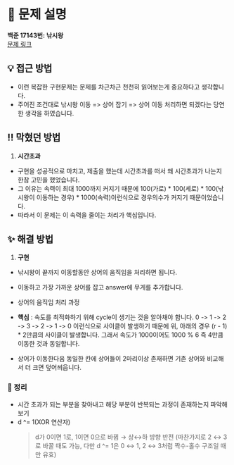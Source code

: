 # 📌 문제 설명

**백준 17143번: 낚시왕**  
[문제 링크](https://www.acmicpc.net/problem/17143)

## 💡 접근 방법

- 이런 복잡한 구현문제는 문제를 차근차근 천천히 읽어보는게 중요하다고 생각합니다.
- 주어진 조건대로 낚시왕 이동 => 상어 잡기 => 상어 이동 처리하면 되겠다는 당연한 생각을 하였습니다.

## ‼️ 막혔던 방법

1. **시간초과**

- 구현을 성공적으로 마치고, 제출을 했는데 시간초과를 떠서 왜 시간초과가 나는지 한참 고민을 했었습니다.
- 그 이유는 속력이 최대 1000까지 커지기 때문에 100(가로) \* 100(세로) \* 100(낚시왕이 이동하는 경우) \* 1000(속력)이런식으로 경우의수가 커지기 때문이었습니다.
- 따라서 이 문제는 이 속력을 줄이는 처리가 핵심입니다.

## ✨ 해결 방법

1. **구현**

- 낚시왕이 끝까지 이동할동안 상어의 움직임을 처리하면 됩니다.

- 이동하고 가장 가까운 상어를 잡고 answer에 무게를 추가합니다.

- 상어의 움직임 처리 과정

- **핵심** : 속도를 최적화하기 위해 cycle이 생기는 것을 알아채야 합니다. 0 -> 1 -> 2 -> 3 -> 2 -> 1 -> 0 이런식으로 사이클이 발생하기 때문에 위, 아래의 경우 (r - 1) \* 2만큼의 사이클이 발생합니다. 그래서 속도가 1000이어도 1000 % 6 즉 4만큼 이동한 것과 동일합니다.

- 상어가 이동한다음 동일한 칸에 상어들이 2마리이상 존재하면 기존 상어와 비교해서 더 크면 덮어씌웁니다.

### 📌 정리

- 시간 초과가 되는 부분을 찾아내고 해당 부분이 반복되는 과정이 존재하는지 파악해보기
- d ^= 1(XOR 연산자)
  > d가 0이면 1로, 1이면 0으로 바뀜 → 상↔하 방향 반전
  > (마찬가지로 2 ↔ 3로 바꿀 때도 가능, 다만 d ^= 1은 0 ↔ 1, 2 ↔ 3처럼 짝수-홀수 구조일 때만 유효)
